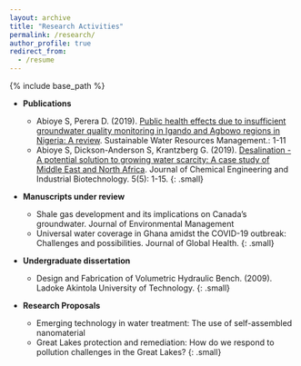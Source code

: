 ```yaml
---
layout: archive
title: "Research Activities"
permalink: /research/
author_profile: true
redirect_from:
  - /resume
---
```


{% include base_path %}



* **Publications**
  * Abioye S, Perera D. (2019). [Public health effects due to insufficient groundwater quality monitoring in Igando and Agbowo regions in Nigeria: A review](https://link.springer.com/content/pdf/10.1007/s40899-019-00330-5.pdf). Sustainable Water Resources Management.: 1-11 
  * Abioye S, Dickson-Anderson S, Krantzberg G. (2019). [Desalination - A potential solution to growing water scarcity: A case study of Middle East and North Africa](https://jceib.ump.edu.my/index.php/en/volume-5-docman/104-desalination-a-potential-solution-to-growing-water-scarcity-a-case-study-of-middle-east-and-north-africa/file). Journal of Chemical Engineering and Industrial Biotechnology. 5(5): 1-15.
  {: .small}

* **Manuscripts under review**
  * Shale gas development and its implications on Canada’s groundwater. Journal of Environmental Management
  * Universal water coverage in Ghana amidst the COVID-19 outbreak: Challenges and possibilities. Journal of Global Health.
  {: .small}
  
* **Undergraduate dissertation**
  * Design and Fabrication of Volumetric Hydraulic Bench. (2009). Ladoke Akintola University of Technology.
  {: .small}

* **Research Proposals**
  * Emerging technology in water treatment: The use of self-assembled nanomaterial
  * Great Lakes protection and remediation: How do we respond to pollution challenges in the Great Lakes?
  {: .small}
